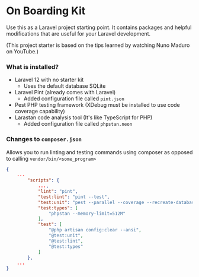 # On Boarding Kit

Use this as a Laravel project starting point. It contains packages and helpful modifications that are useful for your Laravel development.

(This project starter is based on the tips learned by watching Nuno Maduro on YouTube.)

### What is installed?
* Laravel 12 with no starter kit
  * Uses the default database SQLite
* Laravel Pint (already comes with Laravel) 
  * Added configuration file called ```pint.json```
* Pest PHP testing framework (XDebug must be installed to use code coverage capability)
* Larastan code analysis tool (It's like TypeScript for PHP)
  * Added configuration file called ```phpstan.neon```

### Changes to ```composer.json``` 
Allows you to run linting and testing commands using composer as opposed to calling ```vendor/bin/<some_program>```
```json
{
    ...
        "scripts": {
            ...,
            "lint": "pint",
            "test:lint": "pint --test",
            "test:unit": "pest --parallel --coverage --recreate-databases",
            "test:types": [
                "phpstan --memory-limit=512M"
            ],
            "test": [
                "@php artisan config:clear --ansi",
                "@test:unit",
                "@test:lint",
                "@test:types"
            ]
        },
    ...
}
```
